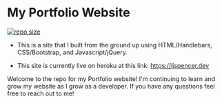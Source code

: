 # My Portfolio Website

[![repo size](https://img.shields.io/github/repo-size/hockeyduck3/Portfolio)](https://github.com/hockeyduck3/Portfolio)

* This is a site that I built from the ground up using HTML/Handlebars, CSS/Bootstrap, and Javascript/jQuery.

* This site is currently live on heroku at this link: https://ljspencer.dev

Welcome to the repo for my Portfolio website! I'm continuing to learn and grow my website as I grow as a developer. If you have any questions feel free to reach out to me! 
